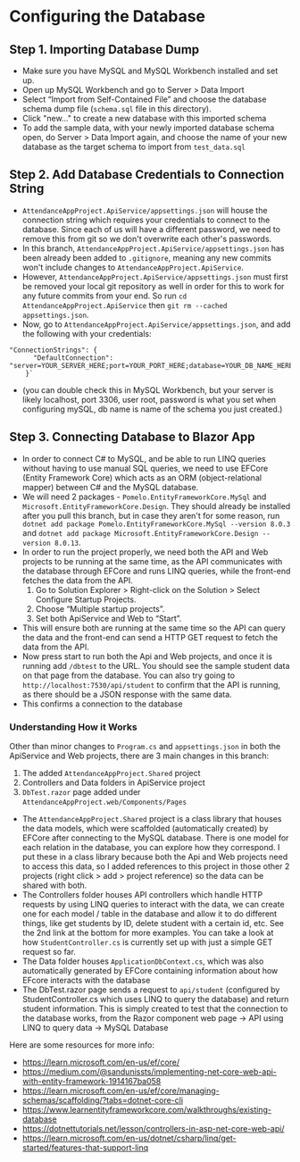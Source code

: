 # Configuring the Database
## Step 1. Importing Database Dump
- Make sure you have MySQL and MySQL Workbench installed and set up.
- Open up MySQL Workbench and go to Server > Data Import
- Select “Import from Self-Contained File” and choose the database schema dump file (`schema.sql` file in this directory).
- Click "new..." to create a new database with this imported schema 
- To add the sample data, with your newly imported database schema open, do Server > Data Import again, and choose the name of your new database as the target schema to import from `test_data.sql`
## Step 2. Add Database Credentials to Connection String 
- `AttendanceAppProject.ApiService/appsettings.json` will house the connection string which requires your credentials to connect to the database. Since each of us will have a different password, we need to remove this from git so we don't overwrite each other's passwords.
- In this branch, `AttendanceAppProject.ApiService/appsettings.json` has been already been added to `.gitignore`, meaning any new commits won't include changes to `AttendanceAppProject.ApiService`.
- However, `AttendanceAppProject.ApiService/appsettings.json` must first be removed your local git repository as well in order for this to work for any future commits from your end. So run `cd AttendanceAppProject.ApiService` then `git rm --cached appsettings.json`.
- Now, go to `AttendanceAppProject.ApiService/appsettings.json`, and add the following with your credentials:
```
"ConnectionStrings": {
      "DefaultConnection": "server=YOUR_SERVER_HERE;port=YOUR_PORT_HERE;database=YOUR_DB_NAME_HERE;user=YOUR_USER_HERE;password=YOUR_PASSWORD_HERE;"
    }`
```
  - (you can double check this in MySQL Workbench, but your server is likely localhost, port 3306, user root, password is what you set when configuring mySQL, db name is name of the schema you just created.)
## Step 3. Connecting Database to Blazor App
- In order to connect C# to MySQL, and be able to run LINQ queries without having to use manual SQL queries, we need to use EFCore (Entity Framework Core) which acts as an ORM (object-relational mapper) between C# and the MySQL database.
- We will need 2 packages - `Pomelo.EntityFrameworkCore.MySql` and `Microsoft.EntityFrameworkCore.Design`. They should already be installed after you pull this branch, but in case they aren't for some reason, run ` dotnet add package Pomelo.EntityFrameworkCore.MySql --version 8.0.3` and `dotnet add package Microsoft.EntityFrameworkCore.Design --version 8.0.13`.
- In order to run the project properly, we need both the API and Web projects to be running at the same time, as the API communicates with the database through EFCore and runs LINQ queries, while the front-end fetches the data from the API.
  1. Go to Solution Explorer > Right-click on the Solution > Select Configure Startup Projects.
  2. Choose “Multiple startup projects”.
  3. Set both ApiService and Web to “Start”. 
- This will ensure both are running at the same time so the API can query the data and the front-end can send a HTTP GET request to fetch the data from the API.
- Now press start to run both the Api and Web projects, and once it is running add `/dbtest` to the URL. You should see the sample student data on that page from the database. You can also try going to `http://localhost:7530/api/student` to confirm that the API is running, as there should be a JSON response with the same data.
- This confirms a connection to the database


### Understanding How it Works
Other than minor changes to `Program.cs` and `appsettings.json` in both the ApiService and Web projects, there are 3 main changes in this branch:
1. The added `AttendanceAppProject.Shared` project
2. Controllers and Data folders in ApiService project
3. `DbTest.razor` page added under `AttendanceAppProject.web/Components/Pages`

- The `AttendanceAppProject.Shared` project is a class library that houses the data models, which were scaffolded (automatically created) by EFCore after connecting to the MySQL database. There is one model for each relation in the database, you can explore how they correspond. I put these in a class library because both the Api and Web projects need to access this data, so I added references to this project in those other 2 projects (right click > add > project reference) so the data can be shared with both.
- The Controllers folder houses API controllers which handle HTTP requests by using LINQ queries to interact with the data, we can create one for each model / table in the database and allow it to do different things, like get students by ID, delete student with a certain id, etc. See the 2nd link at the bottom for more examples. You can take a look at how `StudentController.cs` is currently set up with just a simple GET request so far.
- The Data folder houses `ApplicationDbContext.cs`, which was also automatically generated by EFCore containing information about how EFcore interacts with the database
- The DbTest.razor page sends a request to `api/student` (configured by StudentController.cs which uses LINQ to query the database) and return student information. This is simply created to test that the connection to the database works, from the Razor component web page -> API using LINQ to query data -> MySQL Database

Here are some resources for more info:
- https://learn.microsoft.com/en-us/ef/core/
- https://medium.com/@sandunissts/implementing-net-core-web-api-with-entity-framework-1914167ba058
- https://learn.microsoft.com/en-us/ef/core/managing-schemas/scaffolding/?tabs=dotnet-core-cli
- https://www.learnentityframeworkcore.com/walkthroughs/existing-database
- https://dotnettutorials.net/lesson/controllers-in-asp-net-core-web-api/
- https://learn.microsoft.com/en-us/dotnet/csharp/linq/get-started/features-that-support-linq
